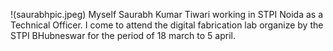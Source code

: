 
!(saurabhpic.jpeg)
Myself Saurabh Kumar Tiwari working in STPI Noida as a Technical Officer.
I come to attend the digital fabrication lab organize by the STPI BHubneswar for the period of 18 march to 5 april. 